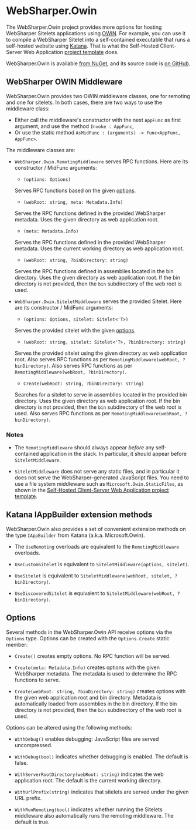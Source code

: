 # WebSharper.Owin

The WebSharper.Owin project provides more options for hosting WebSharper Sitelets applications using [OWIN](http://owin.org/). For example, you can use it to compile a WebSharper Sitelet into a self-contained executable that runs a self-hosted website using [Katana](https://katanaproject.codeplex.com/). That is what the Self-Hosted Client-Server Web Application [project template](ProjectTemplates.md) does.

WebSharper.Owin is available [from NuGet](http://nuget.org/packages/websharper.owin), and its source code is [on GitHub](http://github.com/intellifactory/websharper.owin).


## WebSharper OWIN Middleware

WebSharper.Owin provides two OWIN middleware classes, one for remoting and one for sitelets. In both cases, there are two ways to use the middleware class:

* Either call the middleware's constructor with the next `AppFunc` as first argument, and use the method `Invoke : AppFunc`,
* Or use the static method `AsMidFunc : (arguments) -> Func<AppFunc, AppFunc>`.

The middleware classes are:

* `WebSharper.Owin.RemotingMiddleware` serves RPC functions. Here are its constructor / MidFunc arguments:

    * `(options: Options)`

    Serves RPC functions based on the given [options](#options).

    * `(webRoot: string, meta: Metadata.Info)`

    Serves the RPC functions defined in the provided WebSharper metadata. Uses the given directory as web application root.

    * `(meta: Metadata.Info)`

    Serves the RPC functions defined in the provided WebSharper metadata. Uses the current working directory as web application root.

    * `(webRoot: string, ?binDirectory: string)`

    Serves the RPC functions defined in assemblies located in the bin directory. Uses the given directory as web application root. If the bin directory is not provided, then the `bin` subdirectory of the web root is used.

* `WebSharper.Owin.SiteletMiddleware` serves the provided Sitelet. Here are its constructor / MidFunc arguments:

    * `(options: Options, sitelet: Sitelet<'T>)`

    Serves the provided sitelet with the given [options](#options).

    * `(webRoot: string, sitelet: Sitelet<'T>, ?binDirectory: string)`

    Serves the provided sitelet using the given directory as web application root. Also serves RPC functions as per `RemotingMiddleware(webRoot, ?binDirectory)`. Also serves RPC functions as per `RemotingMiddleware(webRoot, ?binDirectory)`.

    * `Create(webRoot: string, ?binDirectory: string)`

    Searches for a sitelet to serve in assemblies located in the provided bin directory. Uses the given directory as web application root. If the bin directory is not provided, then the `bin` subdirectory of the web root is used. Also serves RPC functions as per `RemotingMiddleware(webRoot, ?binDirectory)`.

### Notes

* The `RemotingMiddleware` should always appear *before* any self-contained application in the stack. In particular, it should appear before `SiteletMiddleware`.

* `SiteletMiddleware` does not serve any static files, and in particular it does not serve the WebSharper-generated JavaScript files. You need to use a file system middleware such as `Microsoft.Owin.StaticFiles`, as shown in the [Self-Hosted Client-Server Web Application project template](https://github.com/intellifactory/websharper.visualstudio/blob/master/templates/owin-selfhost/Main.fs).

## Katana IAppBuilder extension methods

WebSharper.Owin also provides a set of convenient extension methods on the type `IAppBuilder` from Katana (a.k.a. Microsoft.Owin).

* The `UseRemoting` overloads are equivalent to the `RemotingMiddleware` overloads.

* `UseCustomSitelet` is equivalent to `SiteletMiddleware(options, sitelet)`.

* `UseSitelet` is equivalent to `SiteletMiddleware(webRoot, sitelet, ?binDirectory)`.

* `UseDiscoveredSitelet` is equivalent to `SiteletMiddleware(webRoot, ?binDirectory)`.


<a name="options"></a>
## Options

Several methods in the WebSharper.Owin API receive options via the `Options` type. Options can be created with the `Options.Create` static member:

* `Create()` creates empty options. No RPC function will be served.

* `Create(meta: Metadata.Info)` creates options with the given WebSharper metadata. The metadata is used to determine the RPC functions to serve.

* `Create(webRoot: string, ?binDirectory: string)` creates options with the given web application root and bin directory. Metadata is automatically loaded from assemblies in the bin directory. If the bin directory is not provided, then the `bin` subdirectory of the web root is used.

Options can be altered using the following methods:

* `WithDebug()` enables debugging: JavaScript files are served uncompressed.

* `WithDebug(bool)` indicates whether debugging is enabled. The default is false.

* `WithServerRootDirectory(webRoot: string)` indicates the web application root. The default is the current working directory.

* `WithUrlPrefix(string)` indicates that sitelets are served under the given URL prefix.

* `WithRunRemoting(bool)` indicates whether running the Sitelets middleware also automatically runs the remoting middleware. The default is true.